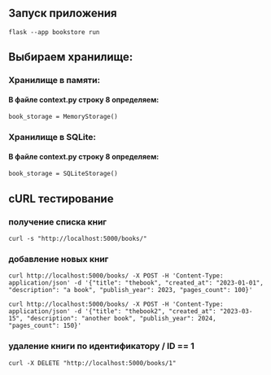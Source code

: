 ## Запуск приложения
```
flask --app bookstore run
```

## Выбираем хранилище:

### Хранилище в памяти:

#### В файле context.py строку 8 определяем:
```
book_storage = MemoryStorage()
```

### Хранилище в SQLite:

#### В файле context.py строку 8 определяем:
```
book_storage = SQLiteStorage()
```

## cURL тестирование

### получение списка книг
```
curl -s "http://localhost:5000/books/"
```

### добавление новых книг
```
curl http://localhost:5000/books/ -X POST -H 'Content-Type: application/json' -d '{"title": "thebook", "created_at": "2023-01-01", "description": "a book", "publish_year": 2023, "pages_count": 100}'
```
```
curl http://localhost:5000/books/ -X POST -H 'Content-Type: application/json' -d '{"title": "thebook2", "created_at": "2023-03-15", "description": "another book", "publish_year": 2024, "pages_count": 150}'
```

### удаление книги по идентификатору / ID == 1
```
curl -X DELETE "http://localhost:5000/books/1"
```
